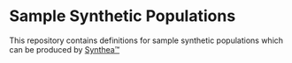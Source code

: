 # Sample Synthetic Populations

This repository contains definitions for sample synthetic populations which can be produced by [Synthea™](https://github.com/synthetichealth/synthea)
